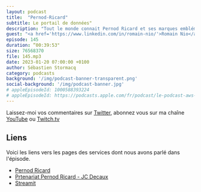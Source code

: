 ```yaml
---
layout: podcast
title:  "Pernod-Ricard"
subtitle: Le portail de données"
description: "Tout le monde connait Pernod Ricard et ses marques emblématiques. Ce que nous connaissons moins c'est l'architecture cloud mise en place en internet pour le traitement et l'accès à la donnée au sein des différentes filliales du groupe.  Comme à mon habitude, on parle architecture, sécurité, FinOps, mais aussi du partenariat signé en novembre 2022 avec JC Decaux."
guest: "<a href='https://www.linkedin.com/in/romain-nio/'>Romain Nio</a>, Manager, Data Center Of Excellence et <a href='https://www.linkedin.com/in/anaïs-ghelfi-50382397/'>Anais Ghelfi</a>, Data Platform Manager, tous deux chez Pernod Ricard"
episode: 145
duration: “00:39:53"
size: 76568370
file: 145.mp3
date: 2023-01-20 07:00:00 +0100
author: Sébastien Stormacq
category: podcasts
background: '/img/podcast-banner-transparent.png'
social-background: '/img/podcast-banner.jpg'
# appleEpisodeId: 1000588393224
# appleEpisodeId: https://podcasts.apple.com/fr/podcast/le-podcast-aws-en-français/id1452118442
---
```


Laissez-moi vos commentaires sur [Twitter](https://twitter.com/sebsto), abonnez vous sur ma chaîne [YouTube](https://www.youtube.com/sebsto) ou [Twitch.tv](https://www.twitch.tv/sebAWS)

## Liens

Voici les liens vers les pages des services dont nous avons parlé dans l'épisode.

- [Pernod Ricard](https://www.pernod-ricard.com/fr)
- [Prtenariat Pernod Ricard - JC Decaux](https://www.pernod-ricard.com/en/media/pernod-ricard-and-jcdecaux-sign-unprecedented-data-technical-alliance)
- [Streamit](https://streamlit.io/)
